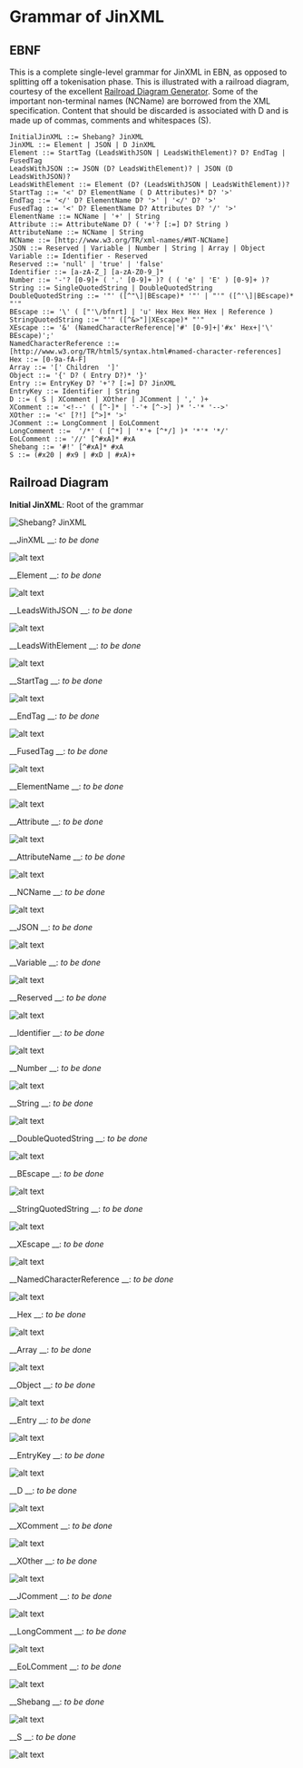 # Grammar of JinXML

## EBNF
This is a complete single-level grammar for JinXML in EBN, as opposed to splitting off a tokenisation phase. This is illustrated with a railroad diagram, courtesy of the excellent [Railroad Diagram Generator](http://bottlecaps.de/rr/ui). Some of the important non-terminal names (NCName) are borrowed from the XML specification. Content that should be discarded is associated with D and is made up of commas, comments and whitespaces (S).

```
InitialJinXML ::= Shebang? JinXML
JinXML ::= Element | JSON | D JinXML
Element ::= StartTag (LeadsWithJSON | LeadsWithElement)? D? EndTag | FusedTag
LeadsWithJSON ::= JSON (D? LeadsWithElement)? | JSON (D LeadsWithJSON)?
LeadsWithElement ::= Element (D? (LeadsWithJSON | LeadsWithElement))?
StartTag ::= '<' D? ElementName ( D Attributes)* D? '>'
EndTag ::= '</' D? ElementName D? '>' | '</' D? '>'
FusedTag ::= '<' D? ElementName D? Attributes D? '/' '>'
ElementName ::= NCName | '+' | String
Attribute ::= AttributeName D? ( '+'? [:=] D? String )
AttributeName ::= NCName | String
NCName ::= [http://www.w3.org/TR/xml-names/#NT-NCName]
JSON ::= Reserved | Variable | Number | String | Array | Object
Variable ::= Identifier - Reserved
Reserved ::= 'null' | 'true' | 'false'
Identifier ::= [a-zA-Z_] [a-zA-Z0-9_]*
Number ::= '-'? [0-9]+ ( '.' [0-9]+ )? ( ( 'e' | 'E' ) [0-9]+ )?
String ::= SingleQuotedString | DoubleQuotedString
DoubleQuotedString ::= '"' ([^"\]|BEscape)* '"' | "'" ([^'\]|BEscape)* "'"
BEscape ::= '\' ( ["'\/bfnrt] | 'u' Hex Hex Hex Hex | Reference )
StringQuotedString ::= "'" ([^&>"]|XEscape)* "'"
XEscape ::= '&' (NamedCharacterReference|'#' [0-9]+|'#x' Hex+|'\' BEscape)';'
NamedCharacterReference ::= [http://www.w3.org/TR/html5/syntax.html#named-character-references]
Hex ::= [0-9a-fA-F]
Array ::= '[' Children  ']'
Object ::= '{' D? ( Entry D?)* '}'
Entry ::= EntryKey D? '+'? [:=] D? JinXML
EntryKey ::= Identifier | String
D ::= ( S | XComment | XOther | JComment | ',' )+
XComment ::= '<!--' ( [^-]* | '-'+ [^->] )* '-'* '-->' 
XOther ::= '<' [?!] [^>]* '>' 
JComment ::= LongComment | EoLComment
LongComment ::=  '/*' ( [^*] | '*'+ [^*/] )* '*'* '*/'
EoLComment ::= '//' [^#xA]* #xA
Shebang ::= '#!' [^#xA]* #xA
S ::= (#x20 | #x9 | #xD | #xA)+
```

## Railroad Diagram

__Initial JinXML__: Root of the grammar

![Shebang? JinXML](https://raw.githubusercontent.com/sfkleach/JinXML/master/grammar/images/InitialJinXML.png "Root of the syntax tree")

__JinXML __: _to be done_

![alt text](https://raw.githubusercontent.com/sfkleach/JinXML/master/grammar/images/JinXML.png "hover text")

__Element __: _to be done_

![alt text](https://raw.githubusercontent.com/sfkleach/JinXML/master/grammar/images/Element.png "hover text")

__LeadsWithJSON __: _to be done_

![alt text](https://raw.githubusercontent.com/sfkleach/JinXML/master/grammar/images/LeadsWithJSON.png "hover text")

__LeadsWithElement __: _to be done_

![alt text](https://raw.githubusercontent.com/sfkleach/JinXML/master/grammar/images/LeadsWithElement.png "hover text")

__StartTag __: _to be done_

![alt text](https://raw.githubusercontent.com/sfkleach/JinXML/master/grammar/images/StartTag.png "hover text")

__EndTag __: _to be done_

![alt text](https://raw.githubusercontent.com/sfkleach/JinXML/master/grammar/images/EndTag.png "hover text")

__FusedTag __: _to be done_

![alt text](https://raw.githubusercontent.com/sfkleach/JinXML/master/grammar/images/FusedTag.png "hover text")

__ElementName __: _to be done_

![alt text](https://raw.githubusercontent.com/sfkleach/JinXML/master/grammar/images/ElementName.png "hover text")

__Attribute __: _to be done_

![alt text](https://raw.githubusercontent.com/sfkleach/JinXML/master/grammar/images/Attribute.png "hover text")

__AttributeName __: _to be done_

![alt text](https://raw.githubusercontent.com/sfkleach/JinXML/master/grammar/images/AttributeName.png "hover text")

__NCName __: _to be done_

![alt text](https://raw.githubusercontent.com/sfkleach/JinXML/master/grammar/images/NCName.png "hover text")

__JSON __: _to be done_

![alt text](https://raw.githubusercontent.com/sfkleach/JinXML/master/grammar/images/JSON.png "hover text")

__Variable __: _to be done_

![alt text](https://raw.githubusercontent.com/sfkleach/JinXML/master/grammar/images/Variable.png "hover text")

__Reserved __: _to be done_

![alt text](https://raw.githubusercontent.com/sfkleach/JinXML/master/grammar/images/Reserved.png "hover text")

__Identifier __: _to be done_

![alt text](https://raw.githubusercontent.com/sfkleach/JinXML/master/grammar/images/Identifier.png "hover text")

__Number __: _to be done_

![alt text](https://raw.githubusercontent.com/sfkleach/JinXML/master/grammar/images/Number.png "hover text")

__String __: _to be done_

![alt text](https://raw.githubusercontent.com/sfkleach/JinXML/master/grammar/images/String.png "hover text")

__DoubleQuotedString __: _to be done_

![alt text](https://raw.githubusercontent.com/sfkleach/JinXML/master/grammar/images/DoubleQuotedString.png "hover text")

__BEscape __: _to be done_

![alt text](https://raw.githubusercontent.com/sfkleach/JinXML/master/grammar/images/BEscape.png "hover text")

__StringQuotedString __: _to be done_

![alt text](https://raw.githubusercontent.com/sfkleach/JinXML/master/grammar/images/StringQuotedString.png "hover text")

__XEscape __: _to be done_

![alt text](https://raw.githubusercontent.com/sfkleach/JinXML/master/grammar/images/XEscape.png "hover text")

__NamedCharacterReference __: _to be done_

![alt text](https://raw.githubusercontent.com/sfkleach/JinXML/master/grammar/images/NamedCharacterReference.png "hover text")

__Hex __: _to be done_

![alt text](https://raw.githubusercontent.com/sfkleach/JinXML/master/grammar/images/Hex.png "hover text")

__Array __: _to be done_

![alt text](https://raw.githubusercontent.com/sfkleach/JinXML/master/grammar/images/Array.png "hover text")

__Object __: _to be done_

![alt text](https://raw.githubusercontent.com/sfkleach/JinXML/master/grammar/images/Object.png "hover text")

__Entry __: _to be done_

![alt text](https://raw.githubusercontent.com/sfkleach/JinXML/master/grammar/images/Entry.png "hover text")

__EntryKey __: _to be done_

![alt text](https://raw.githubusercontent.com/sfkleach/JinXML/master/grammar/images/EntryKey.png "hover text")

__D __: _to be done_

![alt text](https://raw.githubusercontent.com/sfkleach/JinXML/master/grammar/images/D.png "hover text")

__XComment __: _to be done_

![alt text](https://raw.githubusercontent.com/sfkleach/JinXML/master/grammar/images/XComment.png "hover text")

__XOther __: _to be done_

![alt text](https://raw.githubusercontent.com/sfkleach/JinXML/master/grammar/images/XOther.png "hover text")

__JComment __: _to be done_

![alt text](https://raw.githubusercontent.com/sfkleach/JinXML/master/grammar/images/JComment.png "hover text")

__LongComment __: _to be done_

![alt text](https://raw.githubusercontent.com/sfkleach/JinXML/master/grammar/images/LongComment.png "hover text")

__EoLComment __: _to be done_

![alt text](https://raw.githubusercontent.com/sfkleach/JinXML/master/grammar/images/EoLComment.png "hover text")

__Shebang __: _to be done_

![alt text](https://raw.githubusercontent.com/sfkleach/JinXML/master/grammar/images/Shebang.png "hover text")

__S __: _to be done_

![alt text](https://raw.githubusercontent.com/sfkleach/JinXML/master/grammar/images/S.png "hover text")


